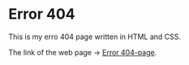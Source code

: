 # Error 404

This is my erro 404 page written in HTML and CSS.

The link of the web page -> [Error 404-page](https://yannick2019.github.io/404-page/).